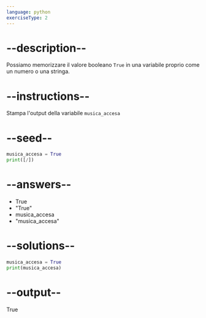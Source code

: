 ```yaml
---
language: python
exerciseType: 2
---
```


# --description--

Possiamo memorizzare il valore booleano `True` in una variabile proprio come un numero o una stringa.

# --instructions--

Stampa l'output della variabile `musica_accesa`

# --seed--

```python
musica_accesa = True
print([/])
```

# --answers--

- True
- "True"
- musica_accesa
- "musica_accesa"

# --solutions--

```python
musica_accesa = True
print(musica_accesa)
```

# --output--

True
